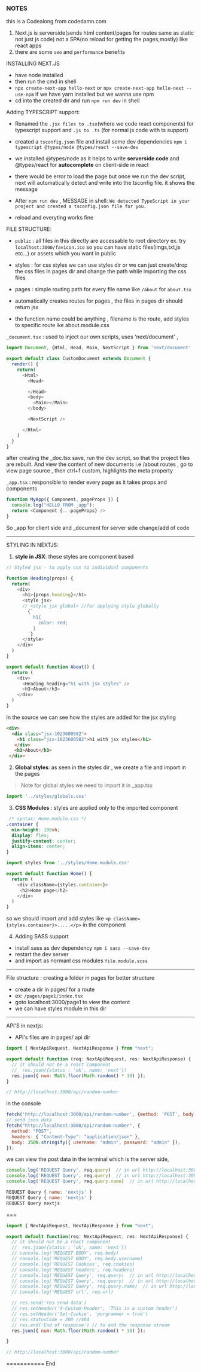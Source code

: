 
### NOTES
this is a Codealong from codedamn.com

1. Next.js is serverside(sends html content/pages for routes same as static not just js code) not a SPA(no reload for getting the pages,mostly) like react apps
2. there are some `seo` and `performance` benefits

INSTALLING NEXT.JS
- have node installed
- then run the cmd in shell
- `npx create-next-app hello-next` or `npx create-next-app hello-next --use-npm` if we have yarn installed but we wanna use npm
- cd into the created dir and run `npm run dev` in shell

Adding TYPESCRIPT support:

- Renamed the `.jsx files to .tsx`(where we code react components) for typescript support and `.js to .ts` (for normal js code with ts support)
- created a `tsconfig.json` file and install some dev dependencies `npm i typescript @types/node @types/react --save-dev`
- we installed @types/node as it helps to write **serverside code** and @types/react for **autocomplete** on client-side in react 

- there would be error to load the page but once we run the dev script, next will automatically detect and write into the tsconfig file. it shows the message 
- After `npm run dev` , MESSAGE in shell: `We detected TypeScript in your project and created a tsconfig.json file for you.`

- reload and everyting works fine


FILE STRUCTURE:
- `public` : all files in this directly are accessable to root directory ex. try `localhost:3000/favicon.ico` so you can have static files(imgs,txt,js etc...) or assets which you want in public

- styles : for css styles we can use styles dir or we can just create/drop the css files in pages dir and change the path while importing the css files

- pages : simple routing path for every file name like `/about` for `about.tsx`
- automatically creates routes for pages , the files in pages dir should return jsx
- the function name could be anything , filename is the route, add styles to specific route lke about.module.css 


`_document.tsx` : used to inject our own scripts, uses 'next/document' , 
```js
import Document, {Html, Head, Main, NextScript } from 'next/document'

export default class CustomDocument extends Document {
  render() {
    return( 
      <Html>
        <Head>

        </Head>
        <body>
          <Main></Main>
        </body>

        <NextScript />

      </Html>
    )
  }
}
```

after creating the _doc.tsx save, run the dev script, so that the project files are rebuilt.
And view the content of new documents i.e /about routes , go to  view page source , then ctrl+f custom, highlights the meta property

`_app.tsx` : responsible to render every page as it takes  props and components
```js
function MyApp({ Component, pageProps }) {
  console.log("HELLO FROM _app");
  return <Component {...pageProps} />
}
```
So _app for client side and _document for server side change/add of code

------

STYLING IN NEXTJS:

1. **style in JSX**: these styles are component based
```js
// Styled jsx - to apply css to individual components

function Heading(props) {
  return(
    <div>
      <h1>{props.heading}</h1>
      <style jsx>
      // <style jsx global> //for applying style globally
        {`
          h1{
            color: red;
          }
        `}
      </style>
    </div>
  )
}

export default function About() {
  return (
    <div>
      <Heading heading="h1 with jsx styles" />
      <h3>About</h3>
    </div>
  ) 
}
```

In the source we can see how the styles are added for the jsx styling
```html
<div>
  <div class="jsx-1023600582">
    <h1 class="jsx-1023600582">h1 with jsx styles</h1>
   </div>
   <h3>About</h3>
 </div>
```

2. **Global styles**: as seen in the styles dir , we create a file and import in the pages
> Note for global styles we need to import it in _app.tsx 
```js
import '../styles/globals.css'
```
3. **CSS Modules** : styles are applied only to the imported component
```css 
 /* syntax: Home.module.css */
.container {
  min-height: 100vh;
  display: flex;
  justify-content: center;
  align-items: center;
}
```
```js
import styles from '../styles/Home.module.css'

export default function Home() {
  return (
    <div className={styles.container}>
     <h2>Home page</h2>
    </div>
  )
}
```
so we should import and add styles like `<p className={styles.container}>.....</p>` in the component

4. Adding SASS support
- install sass as dev dependency `npm i sass --save-dev`
- restart the dev server
- and import as normanl css modules `file.module.scss`

--------

File structure : creating a folder in pages for better structure
- create a dir in pages/ for a route 
- ex: `/pages/page1/index.tsx`
- goto localhost:3000/page1 to view the content
- we can have styles module in this dir


------
API'S in nextjs:
- API's files are in pages/ api dir 
```js
import { NextApiRequest, NextApiResponse } from "next";

export default function (req: NextApiRequest, res: NextApiResponse) {
  // it should not be a react component
  //  res.json({status : 'ok', name: 'next'})
  res.json({ num: Math.floor(Math.random() * 10) });
}

// http://localhost:3000/api/random-number
```

in the console 
```js
fetch('http://localhost:3000/api/random-number', {method: 'POST', body: 'Hello'})
// send json data
fetch("http://localhost:3000/api/random-number", {
  method: "POST",
  headers: { "Content-Type": "application/json" },
  body: JSON.stringify({ username: "admin", password: "admin" }),
});


```
we can view the post data in the terminal which is the server side,
```js
console.log('REQUEST Query', req.query)  // in url http://localhost:3000/api/random-number?q=1 
console.log('REQUEST Query', req.query)  // in url http://localhost:3000/api/random-number?name="nextjs" 
console.log('REQUEST Query', req.query.name)  // in url http://localhost:3000/api/random-number?name="nextjs" 

REQUEST Query { name: 'nextjs' }
REQUEST Query { name: 'nextjs' }
REQUEST Query nextjs
``` 

===
```js
import { NextApiRequest, NextApiResponse } from "next";

export default function(req: NextApiRequest, res: NextApiResponse) {
  // it should not be a react component
  //  res.json({status : 'ok', name: 'next'})
  // console.log('REQUEST BODY', req.body)
  // console.log('REQUEST BODY', req.body.username)
  // console.log('REQUEST Cookies', req.cookies)
  // console.log('REQUEST headers', req.headers)
  // console.log('REQUEST Query', req.query)  // in url http://localhost:3000/api/random-number?q=1 
  // console.log('REQUEST Query', req.query)  // in url http://localhost:3000/api/random-number?name="nextjs" 
  // console.log('REQUEST Query', req.query.name)  // in url http://localhost:3000/api/random-number?name="nextjs" 
  // console.log('REQUEST url', req.url) 

  // res.send('res send data')
  // res.setHeader('X-Custom-Header', 'This is a custom header')
  // res.setHeader('Set-Cookie', 'porgrammer = true')
  // res.statusCode = 200 //404
  // res.end('End of response') // to end the response stream
  res.json({ num: Math.floor(Math.random() * 10) });

}

// http://localhost:3000/api/random-number

```





=========== End



